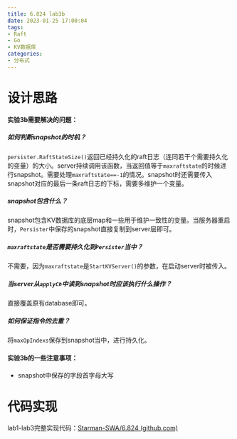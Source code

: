```yaml
---
title: 6.824 lab3b
date: 2023-01-25 17:00:04
tags:
- Raft
- Go
- KV数据库
categories:
- 分布式
---
```


# 设计思路

#### 实验3b需要解决的问题：

##### 如何判断snapshot的时机？

`persister.RaftStateSize()`返回已经持久化的raft日志（连同若干个需要持久化的变量）的大小。server持续调用该函数，当返回值等于`maxraftstate`的时候进行snapshot。需要处理`maxraftstate==-1`的情况。snapshot时还需要传入snapshot对应的最后一条raft日志的下标，需要多维护一个变量。

##### snapshot包含什么？

snapshot包含KV数据库的底层map和一些用于维护一致性的变量。当服务器重启时，`Persister`中保存的snapshot直接复制到server层即可。

##### `maxraftstate`是否需要持久化到`Persister`当中？

不需要，因为`maxraftstate`是`StartKVServer()`的参数，在启动server时被传入。

##### 当server从`applyCh`中读到snapshot时应该执行什么操作？

直接覆盖原有database即可。

##### 如何保证指令的去重？

将`maxOpIndexs`保存到snapshot当中，进行持久化。

#### 实验3b的一些注意事项：

- snapshot中保存的字段首字母大写



# 代码实现

lab1-lab3完整实现代码：[Starman-SWA/6.824 (github.com)](https://github.com/Starman-SWA/6.824)
